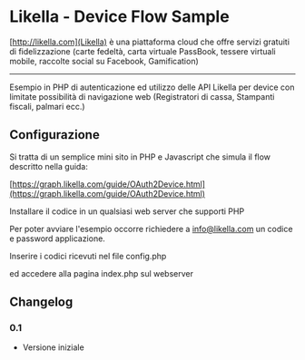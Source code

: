 Likella - Device Flow Sample 
=========

[http://likella.com](Likella) è una piattaforma cloud che offre servizi gratuiti di fidelizzazione 
(carte fedeltà, carta virtuale PassBook, tessere virtuali mobile, raccolte social su Facebook, Gamification)

----

Esempio in PHP di autenticazione ed utilizzo delle API Likella per device con limitate possibilità
di navigazione web (Registratori di cassa, Stampanti fiscali, palmari ecc.)

Configurazione
----

Si tratta di un semplice mini sito in PHP e Javascript che simula il flow  descritto nella guida:

[https://graph.likella.com/guide/OAuth2Device.html](https://graph.likella.com/guide/OAuth2Device.html)

Installare il codice in un qualsiasi web server che supporti PHP

Per poter avviare l'esempio occorre richiedere a info@likella.com un codice e password applicazione.

Inserire i codici ricevuti nel file config.php

ed accedere alla pagina index.php sul webserver

Changelog
---------

### 0.1 ###

 * Versione iniziale



